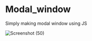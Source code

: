 # Modal_window
Simply making modal window using JS


![Screenshot (50)](https://user-images.githubusercontent.com/69101908/118396745-893bfd80-b66e-11eb-8c7f-b13dde96d029.png)

